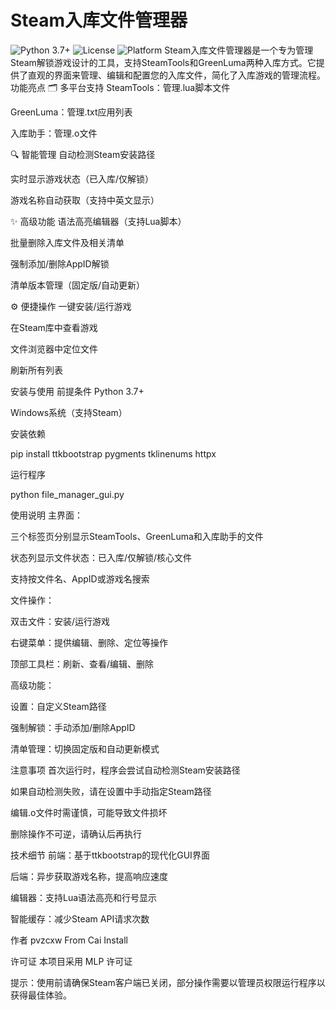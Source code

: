 # Steam入库文件管理器
![Python 3.7+](https://img.shields.io/badge/Python-3.7+-blue)
![License](https://img.shields.io/badge/License-MLP-green)
![Platform](https://img.shields.io/badge/Platform-Windows-lightgrey)
Steam入库文件管理器是一个专为管理Steam解锁游戏设计的工具，支持SteamTools和GreenLuma两种入库方式。它提供了直观的界面来管理、编辑和配置您的入库文件，简化了入库游戏的管理流程。
功能亮点
🗂️ 多平台支持
SteamTools：管理.lua脚本文件

GreenLuma：管理.txt应用列表

入库助手：管理.o文件

🔍 智能管理
自动检测Steam安装路径

实时显示游戏状态（已入库/仅解锁）

游戏名称自动获取（支持中英文显示）

✨ 高级功能
语法高亮编辑器（支持Lua脚本）

批量删除入库文件及相关清单

强制添加/删除AppID解锁

清单版本管理（固定版/自动更新）

⚙️ 便捷操作
一键安装/运行游戏

在Steam库中查看游戏

文件浏览器中定位文件

刷新所有列表

安装与使用
前提条件
Python 3.7+

Windows系统（支持Steam）

安装依赖

pip install ttkbootstrap pygments tklinenums httpx

运行程序

python file_manager_gui.py

使用说明
主界面：

三个标签页分别显示SteamTools、GreenLuma和入库助手的文件

状态列显示文件状态：已入库/仅解锁/核心文件

支持按文件名、AppID或游戏名搜索

文件操作：

双击文件：安装/运行游戏

右键菜单：提供编辑、删除、定位等操作

顶部工具栏：刷新、查看/编辑、删除

高级功能：

设置：自定义Steam路径

强制解锁：手动添加/删除AppID

清单管理：切换固定版和自动更新模式

注意事项
首次运行时，程序会尝试自动检测Steam安装路径

如果自动检测失败，请在设置中手动指定Steam路径

编辑.o文件时需谨慎，可能导致文件损坏

删除操作不可逆，请确认后再执行

技术细节
前端：基于ttkbootstrap的现代化GUI界面

后端：异步获取游戏名称，提高响应速度

编辑器：支持Lua语法高亮和行号显示

智能缓存：减少Steam API请求次数

作者
pvzcxw
From Cai Install

许可证
本项目采用 MLP 许可证

提示：使用前请确保Steam客户端已关闭，部分操作需要以管理员权限运行程序以获得最佳体验。
